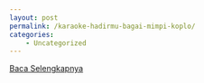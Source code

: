 ```yaml
---
layout: post
permalink: /karaoke-hadirmu-bagai-mimpi-koplo/
categories:
    - Uncategorized
---
```


[Baca Selengkapnya](/09)